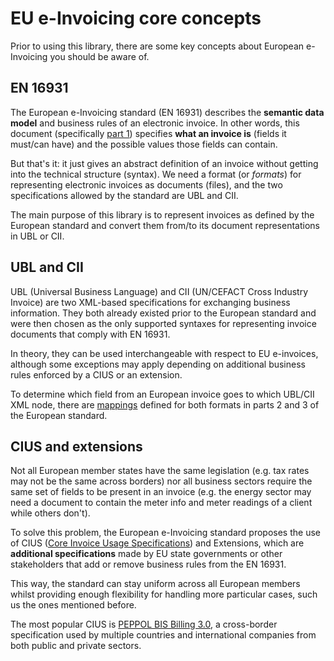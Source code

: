 # EU e-Invoicing core concepts
Prior to using this library, there are some key concepts about European e-Invoicing you should be aware of.

## EN 16931
The European e-Invoicing standard (EN 16931) describes the **semantic data model** and business rules of an electronic
invoice. In other words, this document (specifically [part 1][1]) specifies **what an invoice is** (fields it must/can
have) and the possible values those fields can contain.

But that's it: it just gives an abstract definition of an invoice without getting into the technical structure (syntax).
We need a format (or *formats*) for representing electronic invoices as documents (files), and the two specifications
allowed by the standard are UBL and CII.

The main purpose of this library is to represent invoices as defined by the European standard and convert them from/to
its document representations in UBL or CII.

## UBL and CII
UBL (Universal Business Language) and CII (UN/CEFACT Cross Industry Invoice) are two XML-based specifications for
exchanging business information. They both already existed prior to the European standard and were then chosen as the
only supported syntaxes for representing invoice documents that comply with EN 16931.

In theory, they can be used interchangeable with respect to EU e-invoices, although some exceptions may apply depending
on additional business rules enforced by a CIUS or an extension.

To determine which field from an European invoice goes to which UBL/CII XML node, there are [mappings][2] defined for
both formats in parts 2 and 3 of the European standard.

## CIUS and extensions
Not all European member states have the same legislation (e.g. tax rates may not be the same across borders) nor all
business sectors require the same set of fields to be present in an invoice (e.g. the energy sector may need a document
to contain the meter info and meter readings of a client while others don't).

To solve this problem, the European e-Invoicing standard proposes the use of CIUS ([Core Invoice Usage Specifications][3])
and Extensions, which are **additional specifications** made by EU state governments or other stakeholders that add or
remove business rules from the EN 16931.

This way, the standard can stay uniform across all European members whilst providing enough flexibility for handling
more particular cases, such us the ones mentioned before.

The most popular CIUS is [PEPPOL BIS Billing 3.0][4], a cross-border specification used by multiple countries and
international companies from both public and private sectors.

[1]: https://ec.europa.eu/digital-building-blocks/wikis/display/DIGITAL/Navigating+the+eInvoicing+standard+documentation
[2]: https://ec.europa.eu/digital-building-blocks/wikis/display/DIGITAL/Required+syntaxes
[3]: https://ec.europa.eu/digital-building-blocks/sites/display/EINVCOMMUNITY/Registry+of+CIUS+%28Core+Invoice+Usage+Specifications%29+and+Extensions
[4]: http://docs.peppol.eu/poacc/billing/3.0/
